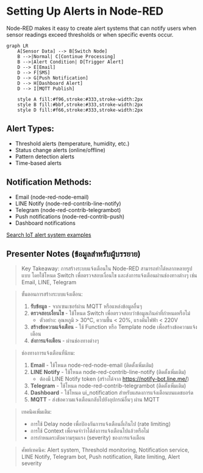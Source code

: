 # Setting Up Alerts in Node-RED

Node-RED makes it easy to create alert systems that can notify users when sensor readings exceed thresholds or when specific events occur.

```mermaid
graph LR
    A[Sensor Data] --> B[Switch Node]
    B -->|Normal| C[Continue Processing]
    B -->|Alert Condition| D[Trigger Alert]
    D --> E[Email]
    D --> F[SMS]
    D --> G[Push Notification]
    D --> H[Dashboard Alert]
    D --> I[MQTT Publish]
    
    style A fill:#f96,stroke:#333,stroke-width:2px
    style B fill:#bbf,stroke:#333,stroke-width:2px
    style D fill:#f66,stroke:#333,stroke-width:2px
```

## Alert Types:
- Threshold alerts (temperature, humidity, etc.)
- Status change alerts (online/offline)
- Pattern detection alerts
- Time-based alerts

## Notification Methods:
- Email (node-red-node-email)
- LINE Notify (node-red-contrib-line-notify)
- Telegram (node-red-contrib-telegrambot)
- Push notifications (node-red-contrib-push)
- Dashboard notifications

[Search IoT alert system examples](https://www.google.com/search?q=iot+alert+notification+system+examples&tbm=isch)

## Presenter Notes (ข้อมูลสำหรับผู้บรรยาย)

> Key Takeaway: การสร้างระบบแจ้งเตือนใน Node-RED สามารถทำได้หลากหลายรูปแบบ โดยใช้โหนด Switch เพื่อตรวจสอบเงื่อนไข และส่งการแจ้งเตือนผ่านช่องทางต่างๆ เช่น Email, LINE, Telegram

> ขั้นตอนการสร้างระบบแจ้งเตือน:
> 1. **รับข้อมูล** - จากเซนเซอร์ผ่าน MQTT หรือแหล่งข้อมูลอื่นๆ
> 2. **ตรวจสอบเงื่อนไข** - ใช้โหนด Switch เพื่อตรวจสอบว่าข้อมูลเกินค่าที่กำหนดหรือไม่
>    - ตัวอย่าง: อุณหภูมิ > 30°C, ความชื้น < 20%, แรงดันไฟฟ้า < 220V
> 3. **สร้างข้อความแจ้งเตือน** - ใช้ Function หรือ Template node เพื่อสร้างข้อความแจ้งเตือน
> 4. **ส่งการแจ้งเตือน** - ผ่านช่องทางต่างๆ

> ช่องทางการแจ้งเตือนที่นิยม:
> 1. **Email** - ใช้โหนด node-red-node-email (ติดตั้งเพิ่มเติม)
> 2. **LINE Notify** - ใช้โหนด node-red-contrib-line-notify (ติดตั้งเพิ่มเติม)
>    - ต้องมี LINE Notify token (สร้างได้จาก https://notify-bot.line.me/)
> 3. **Telegram** - ใช้โหนด node-red-contrib-telegrambot (ติดตั้งเพิ่มเติม)
> 4. **Dashboard** - ใช้โหนด ui_notification สำหรับแสดงการแจ้งเตือนบนแดชบอร์ด
> 5. **MQTT** - ส่งข้อความแจ้งเตือนกลับไปยังอุปกรณ์อื่นๆ ผ่าน MQTT

> เทคนิคเพิ่มเติม:
> - การใช้ Delay node เพื่อป้องกันการแจ้งเตือนถี่เกินไป (rate limiting)
> - การใช้ Context เพื่อจดจำว่าได้ส่งการแจ้งเตือนไปแล้วหรือไม่
> - การกำหนดระดับความรุนแรง (severity) ของการแจ้งเตือน

> ศัพท์เทคนิค: Alert system, Threshold monitoring, Notification service, LINE Notify, Telegram bot, Push notification, Rate limiting, Alert severity

